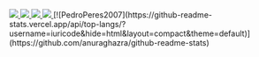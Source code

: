 <a href="https://steamcommunity.com/profiles/76561198429383017">
<img src="https://img.shields.io/badge/Steam-000000?style=for-the-badge&logo=steam&logoColor=white">
</a>
<a href="https://discord.com/users/1157685560593362954">
<img src="https://img.shields.io/badge/Discord-7289DA?style=for-the-badge&logo=discord&logoColor=white">
</a>
<a href="https://www.instagram.com/peres_yzf">
<img src="https://img.shields.io/badge/Instagram-E4405F?style=for-the-badge&logo=instagram&logoColor=white">
</a>
<a href="https://api.whatsapp.com/send/?phone=962863274&text&type=phone_number&app_absent=0">
<img src="https://img.shields.io/badge/WhatsApp-25D366?style=for-the-badge&logo=whatsapp&logoColor=white">
</a>
[![PedroPeres2007](https://github-readme-stats.vercel.app/api/top-langs/?username=iuricode&hide=html&layout=compact&theme=default)](https://github.com/anuraghazra/github-readme-stats)
